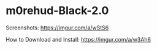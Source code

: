 # m0rehud-Black-2.0
Screenshots: https://imgur.com/a/wStS6

How to Download and Install: https://imgur.com/a/w3Ah6

